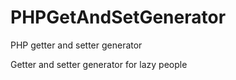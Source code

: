 # PHPGetAndSetGenerator
PHP getter and setter generator

Getter and setter generator for lazy people
